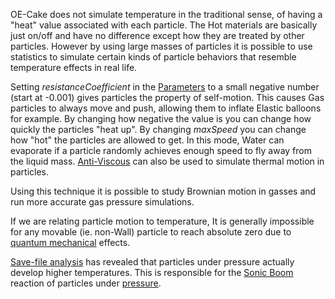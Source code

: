 OE-Cake does not simulate temperature in the traditional sense, of having a "heat" value associated with each particle. The Hot materials are basically just on/off and have no difference except how they are treated by other particles. However by using large masses of particles it is possible to use statistics to simulate certain kinds of particle behaviors that resemble temperature effects in real life.

Setting *resistanceCoefficient* in the [Parameters](/Parameters.md "Parameters") to a small negative number (start at -0.001) gives particles the property of self-motion. This causes Gas particles to always move and push, allowing them to inflate Elastic balloons for example. By changing how negative the value is you can change how quickly the particles "heat up". By changing *maxSpeed* you can change how "hot" the particles are allowed to get. In this mode, Water can evaporate if a particle randomly achieves enough speed to fly away from the liquid mass. [Anti-Viscous](/Viscous.md "Viscous") can also be used to simulate thermal motion in particles.

Using this technique it is possible to study Brownian motion in gasses and run more accurate gas pressure simulations.

If we are relating particle motion to temperature, It is generally impossible for any movable (ie. non-Wall) particle to reach absolute zero due to [quantum mechanical](/Quantum%20Physics.md "Quantum Physics") effects.

[Save-file analysis](/.oec%20File.md ".oec File") has revealed that particles under pressure actually develop higher temperatures. This is responsible for the [Sonic Boom](/Sonic%20Boom.md "Sonic Boom") reaction of particles under [pressure](/pressure.md "pressure").
